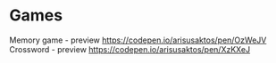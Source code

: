 # Games

Memory game - preview https://codepen.io/arisusaktos/pen/OzWeJV
Crossword - preview https://codepen.io/arisusaktos/pen/XzKXeJ
